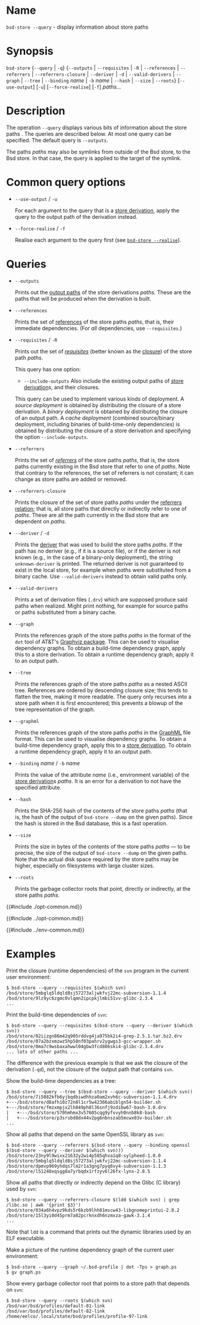 # Name

`bsd-store --query` - display information about store paths

# Synopsis

`bsd-store` {`--query` | `-q`}
  {`--outputs` | `--requisites` | `-R` | `--references` | `--referrers` |
  `--referrers-closure` | `--deriver` | `-d` | `--valid-derivers` |
  `--graph` | `--tree` | `--binding` *name* | `-b` *name* | `--hash` |
  `--size` | `--roots`}
  [`--use-output`] [`-u`] [`--force-realise`] [`-f`]
  *paths…*

# Description

The operation `--query` displays various bits of information about the
store paths . The queries are described below. At most one query can be
specified. The default query is `--outputs`.

The paths *paths* may also be symlinks from outside of the Bsd store, to
the Bsd store. In that case, the query is applied to the target of the
symlink.

# Common query options

- `--use-output` / `-u`

  For each argument to the query that is a [store derivation], apply the
  query to the output path of the derivation instead.

- `--force-realise` / `-f`

  Realise each argument to the query first (see [`bsd-store --realise`](./realise.md)).

[store derivation]: @docroot@/glossary.md#gloss-store-derivation

# Queries

- `--outputs`

  Prints out the [output paths] of the store
  derivations *paths*. These are the paths that will be produced when
  the derivation is built.

  [output paths]: @docroot@/glossary.md#gloss-output-path

- `--references`

  Prints the set of [references] of the store paths
  *paths*, that is, their immediate dependencies. (For *all*
  dependencies, use `--requisites`.)

  [references]: @docroot@/glossary.md#gloss-reference

- `--requisites` / `-R`

  Prints out the set of [*requisites*][requisite] (better known as the [closure]) of the store path *paths*.

  [requisite]: @docroot@/glossary.md#gloss-requisite
  [closure]: @docroot@/glossary.md#gloss-closure

  This query has one option:

    - `--include-outputs`
      Also include the existing output paths of [store derivation]s,
      and their closures.

  This query can be used to implement various kinds of deployment. A
  *source deployment* is obtained by distributing the closure of a
  store derivation. A *binary deployment* is obtained by distributing
  the closure of an output path. A *cache deployment* (combined
  source/binary deployment, including binaries of build-time-only
  dependencies) is obtained by distributing the closure of a store
  derivation and specifying the option `--include-outputs`.

- `--referrers`

  Prints the set of [*referrers*][referrer] of the store paths *paths*, that is,
  the store paths currently existing in the Bsd store that refer to
  one of *paths*. Note that contrary to the references, the set of
  referrers is not constant; it can change as store paths are added or
  removed.

  [referrer]: @docroot@/glossary.md#gloss-referrer

- `--referrers-closure`

  Prints the closure of the set of store paths *paths* under the
  [referrers relation][referrer]; that is, all store paths that directly or
  indirectly refer to one of *paths*. These are all the path currently
  in the Bsd store that are dependent on *paths*.

  [referrer]: @docroot@/glossary.md#gloss-referrer

- `--deriver` / `-d`

  Prints the [deriver] that was used to build the store paths *paths*. If
  the path has no deriver (e.g., if it is a source file), or if the
  deriver is not known (e.g., in the case of a binary-only
  deployment), the string `unknown-deriver` is printed.
  The returned deriver is not guaranteed to exist in the local store, for
  example when *paths* were substituted from a binary cache.
  Use `--valid-derivers` instead to obtain valid paths only.

  [deriver]: @docroot@/glossary.md#gloss-deriver

- `--valid-derivers`

  Prints a set of derivation files (`.drv`) which are supposed produce
  said paths when realized. Might print nothing, for example for source paths
  or paths substituted from a binary cache.

- `--graph`

  Prints the references graph of the store paths *paths* in the format
  of the `dot` tool of AT\&T's [Graphviz
  package](http://www.graphviz.org/). This can be used to visualise
  dependency graphs. To obtain a build-time dependency graph, apply
  this to a store derivation. To obtain a runtime dependency graph,
  apply it to an output path.

- `--tree`

  Prints the references graph of the store paths *paths* as a nested
  ASCII tree. References are ordered by descending closure size; this
  tends to flatten the tree, making it more readable. The query only
  recurses into a store path when it is first encountered; this
  prevents a blowup of the tree representation of the graph.

- `--graphml`

  Prints the references graph of the store paths *paths* in the
  [GraphML](http://graphml.graphdrawing.org/) file format. This can be
  used to visualise dependency graphs. To obtain a build-time
  dependency graph, apply this to a [store derivation]. To obtain a
  runtime dependency graph, apply it to an output path.

- `--binding` *name* / `-b` *name*

  Prints the value of the attribute *name* (i.e., environment
  variable) of the [store derivation]s *paths*. It is an error for a
  derivation to not have the specified attribute.

- `--hash`

  Prints the SHA-256 hash of the contents of the store paths *paths*
  (that is, the hash of the output of `bsd-store --dump` on the given
  paths). Since the hash is stored in the Bsd database, this is a fast
  operation.

- `--size`

  Prints the size in bytes of the contents of the store paths *paths*
  — to be precise, the size of the output of `bsd-store --dump` on
  the given paths. Note that the actual disk space required by the
  store paths may be higher, especially on filesystems with large
  cluster sizes.

- `--roots`

  Prints the garbage collector roots that point, directly or
  indirectly, at the store paths *paths*.

{{#include ./opt-common.md}}

{{#include ../opt-common.md}}

{{#include ../env-common.md}}

# Examples

Print the closure (runtime dependencies) of the `svn` program in the
current user environment:

```console
$ bsd-store --query --requisites $(which svn)
/bsd/store/5mbglq5ldqld8sj57273aljwkfvj22mc-subversion-1.1.4
/bsd/store/9lz9yc6zgmc0vlqmn2ipcpkjlmbi51vv-glibc-2.3.4
...
```

Print the build-time dependencies of `svn`:

```console
$ bsd-store --query --requisites $(bsd-store --query --deriver $(which svn))
/bsd/store/02iizgn86m42q905rddvg4ja975bk2i4-grep-2.5.1.tar.bz2.drv
/bsd/store/07a2bzxmzwz5hp58nf03pahrv2ygwgs3-gcc-wrapper.sh
/bsd/store/0ma7c9wsbaxahwwl04gbw3fcd806ski4-glibc-2.3.4.drv
... lots of other paths ...
```

The difference with the previous example is that we ask the closure of
the derivation (`-qd`), not the closure of the output path that contains
`svn`.

Show the build-time dependencies as a tree:

```console
$ bsd-store --query --tree $(bsd-store --query --deriver $(which svn))
/bsd/store/7i5082kfb6yjbqdbiwdhhza0am2xvh6c-subversion-1.1.4.drv
+---/bsd/store/d8afh10z72n8l1cr5w42366abiblgn54-builder.sh
+---/bsd/store/fmzxmpjx2lh849ph0l36snfj9zdibw67-bash-3.0.drv
|   +---/bsd/store/570hmhmx3v57605cqg9yfvvyh0nnb8k8-bash
|   +---/bsd/store/p3srsbd8dx44v2pg6nbnszab5mcwx03v-builder.sh
...
```

Show all paths that depend on the same OpenSSL library as `svn`:

```console
$ bsd-store --query --referrers $(bsd-store --query --binding openssl $(bsd-store --query --deriver $(which svn)))
/bsd/store/23ny9l9wixx21632y2wi4p585qhva1q8-sylpheed-1.0.0
/bsd/store/5mbglq5ldqld8sj57273aljwkfvj22mc-subversion-1.1.4
/bsd/store/dpmvp969yhdqs7lm2r1a3gng7pyq6vy4-subversion-1.1.3
/bsd/store/l51240xqsgg8a7yrbqdx1rfzyv6l26fx-lynx-2.8.5
```

Show all paths that directly or indirectly depend on the Glibc (C
library) used by `svn`:

```console
$ bsd-store --query --referrers-closure $(ldd $(which svn) | grep /libc.so | awk '{print $3}')
/bsd/store/034a6h4vpz9kds5r6kzb9lhh81mscw43-libgnomeprintui-2.8.2
/bsd/store/15l3yi0d45prm7a82pcrknxdh6nzmxza-gawk-3.1.4
...
```

Note that `ldd` is a command that prints out the dynamic libraries used
by an ELF executable.

Make a picture of the runtime dependency graph of the current user
environment:

```console
$ bsd-store --query --graph ~/.bsd-profile | dot -Tps > graph.ps
$ gv graph.ps
```

Show every garbage collector root that points to a store path that
depends on `svn`:

```console
$ bsd-store --query --roots $(which svn)
/bsd/var/bsd/profiles/default-81-link
/bsd/var/bsd/profiles/default-82-link
/home/eelco/.local/state/bsd/profiles/profile-97-link
```
